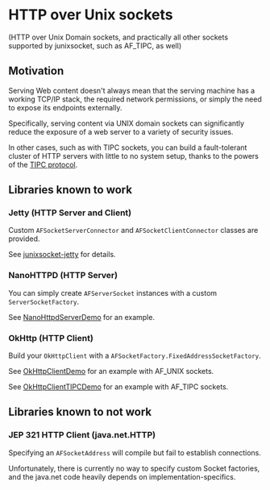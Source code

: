 # HTTP over Unix sockets

(HTTP over Unix Domain sockets, and practically all other sockets supported by junixsocket, such as AF_TIPC, as well)

## Motivation

Serving Web content doesn't always mean that the serving machine has a working TCP/IP stack, the required network permissions, or simply the need to expose its endpoints externally.

Specifically, serving content via UNIX domain sockets can significantly reduce the exposure of a web server to a variety of security issues.

In other cases, such as with TIPC sockets, you can build a fault-tolerant cluster of HTTP servers with little to no system setup, thanks to the powers of the [TIPC protocol](http://tipc.io/).

## Libraries known to work

### Jetty (HTTP Server and Client)

Custom `AFSocketServerConnector` and `AFSocketClientConnector` classes are provided.

See [junixsocket-jetty](junixsocket-jetty/) for details.

### NanoHTTPD (HTTP Server)

You can simply create `AFServerSocket` instances with a custom `ServerSocketFactory`.

See [NanoHttpdServerDemo](junixsocket-demo/xref/org/newsclub/net/unix/demo/nanohttpd/NanoHttpdServerDemo.html) for an example.

### OkHttp (HTTP Client)

Build your `OkHttpClient` with a `AFSocketFactory.FixedAddressSocketFactory`.

See [OkHttpClientDemo](junixsocket-demo/xref/org/newsclub/net/unix/demo/okhttp/OkHttpClientDemo.html) for an example with AF_UNIX sockets.

See [OkHttpClientTIPCDemo](junixsocket-demo/xref/org/newsclub/net/unix/demo/okhttp/OkHttpClientTIPCDemo.html) for an example with AF_TIPC sockets.

## Libraries known to not work

### JEP 321 HTTP Client (java.net.HTTP)

Specifying an `AFSocketAddress` will compile but fail to establish connections.

Unfortunately, there is currently no way to specify custom Socket factories, and the java.net code heavily depends on implementation-specifics.
